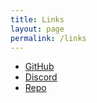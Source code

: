 ```yaml
---
title: Links
layout: page
permalink: /links
---
```


* [GitHub][URL_1]
* [Discord][URL_1]
* [Repo][URL_3]




[URL_1]: https://github.com/TBR-Development
[URL_2]: https;//dsc.gg/tbr-development
[URL_3]: https://github.com/tbr-development/Kustom
